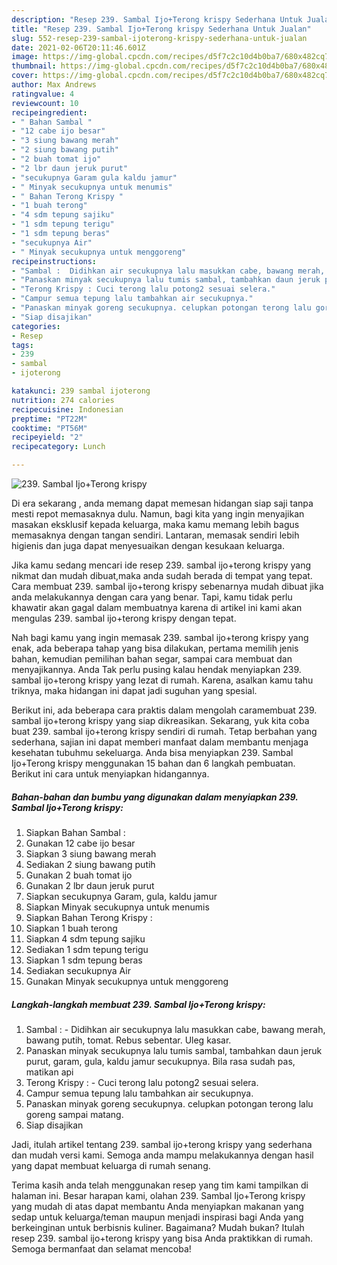 ```yaml
---
description: "Resep 239. Sambal Ijo+Terong krispy Sederhana Untuk Jualan"
title: "Resep 239. Sambal Ijo+Terong krispy Sederhana Untuk Jualan"
slug: 552-resep-239-sambal-ijoterong-krispy-sederhana-untuk-jualan
date: 2021-02-06T20:11:46.601Z
image: https://img-global.cpcdn.com/recipes/d5f7c2c10d4b0ba7/680x482cq70/239-sambal-ijoterong-krispy-foto-resep-utama.jpg
thumbnail: https://img-global.cpcdn.com/recipes/d5f7c2c10d4b0ba7/680x482cq70/239-sambal-ijoterong-krispy-foto-resep-utama.jpg
cover: https://img-global.cpcdn.com/recipes/d5f7c2c10d4b0ba7/680x482cq70/239-sambal-ijoterong-krispy-foto-resep-utama.jpg
author: Max Andrews
ratingvalue: 4
reviewcount: 10
recipeingredient:
- " Bahan Sambal "
- "12 cabe ijo besar"
- "3 siung bawang merah"
- "2 siung bawang putih"
- "2 buah tomat ijo"
- "2 lbr daun jeruk purut"
- "secukupnya Garam gula kaldu jamur"
- " Minyak secukupnya untuk menumis"
- " Bahan Terong Krispy "
- "1 buah terong"
- "4 sdm tepung sajiku"
- "1 sdm tepung terigu"
- "1 sdm tepung beras"
- "secukupnya Air"
- " Minyak secukupnya untuk menggoreng"
recipeinstructions:
- "Sambal :  Didihkan air secukupnya lalu masukkan cabe, bawang merah, bawang putih, tomat. Rebus sebentar. Uleg kasar."
- "Panaskan minyak secukupnya lalu tumis sambal, tambahkan daun jeruk purut, garam, gula, kaldu jamur secukupnya. Bila rasa sudah pas, matikan api"
- "Terong Krispy : Cuci terong lalu potong2 sesuai selera."
- "Campur semua tepung lalu tambahkan air secukupnya."
- "Panaskan minyak goreng secukupnya. celupkan potongan terong lalu goreng sampai matang."
- "Siap disajikan"
categories:
- Resep
tags:
- 239
- sambal
- ijoterong

katakunci: 239 sambal ijoterong 
nutrition: 274 calories
recipecuisine: Indonesian
preptime: "PT22M"
cooktime: "PT56M"
recipeyield: "2"
recipecategory: Lunch

---
```



![239. Sambal Ijo+Terong krispy](https://img-global.cpcdn.com/recipes/d5f7c2c10d4b0ba7/680x482cq70/239-sambal-ijoterong-krispy-foto-resep-utama.jpg)

Di era  sekarang , anda memang dapat memesan hidangan siap saji tanpa mesti repot memasaknya dulu. Namun, bagi kita yang ingin menyajikan masakan eksklusif kepada keluarga, maka kamu memang lebih bagus memasaknya dengan tangan sendiri. Lantaran, memasak sendiri lebih higienis dan juga dapat menyesuaikan dengan kesukaan keluarga.

Jika kamu sedang mencari ide resep 239. sambal ijo+terong krispy yang nikmat dan mudah dibuat,maka anda sudah berada di tempat yang tepat. Cara membuat 239. sambal ijo+terong krispy  sebenarnya mudah dibuat jika anda melakukannya dengan cara yang benar. Tapi, kamu tidak perlu khawatir akan gagal dalam membuatnya 
karena di artikel ini kami akan mengulas 239. sambal ijo+terong krispy dengan tepat.  



Nah bagi kamu yang ingin memasak 239. sambal ijo+terong krispy yang enak, ada beberapa tahap yang bisa dilakukan, pertama memilih jenis bahan, kemudian pemilihan bahan segar, sampai cara membuat dan menyajikannya. Anda Tak perlu pusing kalau hendak menyiapkan 239. sambal ijo+terong krispy yang lezat di rumah. Karena, asalkan kamu  tahu triknya, maka hidangan ini dapat jadi suguhan yang spesial.

Berikut ini, ada beberapa cara praktis  dalam mengolah caramembuat 239. sambal ijo+terong krispy yang siap dikreasikan. Sekarang, yuk kita coba buat 239. sambal ijo+terong krispy sendiri di rumah. Tetap berbahan yang sederhana, sajian ini dapat memberi manfaat dalam membantu menjaga kesehatan tubuhmu sekeluarga. Anda bisa menyiapkan 239. Sambal Ijo+Terong krispy menggunakan 15 bahan dan 6 langkah pembuatan. Berikut ini cara untuk menyiapkan hidangannya.

<!--inarticleads1-->

##### Bahan-bahan dan bumbu yang digunakan dalam menyiapkan 239. Sambal Ijo+Terong krispy:

1. Siapkan  Bahan Sambal :
1. Gunakan 12 cabe ijo besar
1. Siapkan 3 siung bawang merah
1. Sediakan 2 siung bawang putih
1. Gunakan 2 buah tomat ijo
1. Gunakan 2 lbr daun jeruk purut
1. Siapkan secukupnya Garam, gula, kaldu jamur
1. Siapkan  Minyak secukupnya untuk menumis
1. Siapkan  Bahan Terong Krispy :
1. Siapkan 1 buah terong
1. Siapkan 4 sdm tepung sajiku
1. Sediakan 1 sdm tepung terigu
1. Siapkan 1 sdm tepung beras
1. Sediakan secukupnya Air
1. Gunakan  Minyak secukupnya untuk menggoreng




<!--inarticleads2-->

##### Langkah-langkah membuat 239. Sambal Ijo+Terong krispy:

1. Sambal :  - Didihkan air secukupnya lalu masukkan cabe, bawang merah, bawang putih, tomat. Rebus sebentar. Uleg kasar.
1. Panaskan minyak secukupnya lalu tumis sambal, tambahkan daun jeruk purut, garam, gula, kaldu jamur secukupnya. Bila rasa sudah pas, matikan api
1. Terong Krispy : - Cuci terong lalu potong2 sesuai selera.
1. Campur semua tepung lalu tambahkan air secukupnya.
1. Panaskan minyak goreng secukupnya. celupkan potongan terong lalu goreng sampai matang.
1. Siap disajikan




Jadi, itulah artikel tentang  239. sambal ijo+terong krispy  yang sederhana dan mudah versi kami. Semoga anda mampu melakukannya dengan hasil yang dapat membuat keluarga di rumah senang. 

Terima kasih anda telah menggunakan resep yang tim kami tampilkan di halaman ini. Besar harapan kami, olahan  239. Sambal Ijo+Terong krispy yang mudah di atas dapat membantu Anda menyiapkan makanan yang sedap untuk keluarga/teman maupun menjadi inspirasi bagi Anda yang berkeinginan untuk berbisnis kuliner. Bagaimana? Mudah bukan? Itulah resep 239. sambal ijo+terong krispy yang bisa Anda praktikkan di rumah. Semoga bermanfaat dan selamat mencoba!

